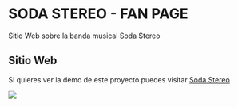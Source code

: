 # SODA STEREO - FAN PAGE

Sitio Web sobre la banda musical Soda Stereo

## Sitio Web

Si quieres ver la demo de este proyecto puedes visitar [Soda Stereo](https://artimenahue.github.io/SodaStereo-fanpage/)

![](/slide-2.jpg)

